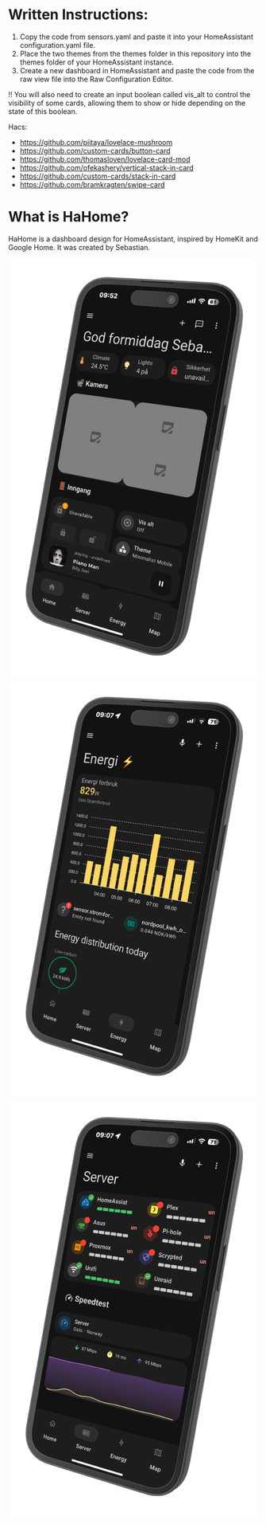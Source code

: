 # Written Instructions:

1. Copy the code from sensors.yaml and paste it into your HomeAssistant configuration.yaml file.
2. Place the two themes from the themes folder in this repository into the themes folder of your HomeAssistant instance.
3. Create a new dashboard in HomeAssistant and paste the code from the raw view file into the Raw Configuration Editor.

!! You will also need to create an input boolean called vis_alt to control the visibility of some cards, allowing them to show or hide depending on the state of this boolean.

Hacs:
- https://github.com/piitaya/lovelace-mushroom
- https://github.com/custom-cards/button-card
- https://github.com/thomasloven/lovelace-card-mod
- https://github.com/ofekashery/vertical-stack-in-card
- https://github.com/custom-cards/stack-in-card
- https://github.com/bramkragten/swipe-card

# What is HaHome?
HaHome is a dashboard design for HomeAssistant, inspired by HomeKit and Google Home. It was created by Sebastian.

![Alt text](IMG_0277-left.png)
![Alt text](IMG_0275-left.png)
![Alt text](IMG_0274-left.png)
